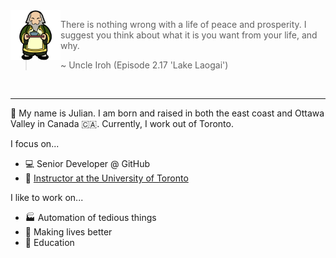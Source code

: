 
<!--START_SECTION:iroh-->
<img height="80" align="left" src="https://raw.githubusercontent.com/jules2689/jules2689/master/iroh.png">
  
  > There is nothing wrong with a life of peace and prosperity. I suggest you think about what it is you want from your life, and why.
  >
  > ~ Uncle Iroh (Episode 2.17 'Lake Laogai')
<!--END_SECTION:iroh-->

<br>

---

:wave: My name is Julian.
I am born and raised in both the east coast and Ottawa Valley in Canada :canada:. Currently, I work out of Toronto.

I focus on...
- :computer: Senior Developer @ GitHub
- :school: [Instructor at the University of Toronto](https://dcsil.github.io/CSC491/)

I like to work on...
- :factory: Automation of tedious things
- :gift_heart: Making lives better
- :pencil: Education
